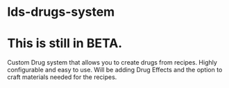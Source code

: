 # lds-drugs-system
# This is still in BETA. 
Custom Drug system that allows you to create drugs from recipes. Highly configurable and easy to use. 
Will be adding Drug Effects and the option to craft materials needed for the recipes. 
